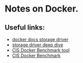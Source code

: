 # Notes on Docker.


## Useful links:

* [docker docs storage driver](https://docs.docker.com/storage/storagedriver/select-storage-driver/)
* [storage driver deep dive](https://integratedcode.us/2016/08/30/storage-drivers-in-docker-a-deep-dive/)
* [CIS Docker Benchmark tool](https://github.com/aquasecurity/docker-bench)
* [ CIS Docker Benchmark](https://drive.google.com/drive/u/0/folders/1k6KXjkyWUOUGJFb-CG08B_qAl8CsEx_m)




